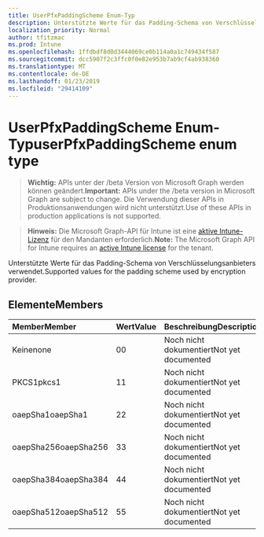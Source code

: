 ```yaml
---
title: UserPfxPaddingScheme Enum-Typ
description: Unterstützte Werte für das Padding-Schema von Verschlüsselungsanbieters verwendet.
localization_priority: Normal
author: tfitzmac
ms.prod: Intune
ms.openlocfilehash: 1ffdbdf8d0d3444069ce0b114a0a1c749434f587
ms.sourcegitcommit: dcc5907f2c3ffc0f0e82e953b7ab9cf4ab938360
ms.translationtype: MT
ms.contentlocale: de-DE
ms.lasthandoff: 01/23/2019
ms.locfileid: "29414109"
---
```

# <a name="userpfxpaddingscheme-enum-type"></a><span data-ttu-id="475bd-103">UserPfxPaddingScheme Enum-Typ</span><span class="sxs-lookup"><span data-stu-id="475bd-103">userPfxPaddingScheme enum type</span></span>

> <span data-ttu-id="475bd-104">**Wichtig:** APIs unter der /beta Version von Microsoft Graph werden können geändert.</span><span class="sxs-lookup"><span data-stu-id="475bd-104">**Important:** APIs under the /beta version in Microsoft Graph are subject to change.</span></span> <span data-ttu-id="475bd-105">Die Verwendung dieser APIs in Produktionsanwendungen wird nicht unterstützt.</span><span class="sxs-lookup"><span data-stu-id="475bd-105">Use of these APIs in production applications is not supported.</span></span>

> <span data-ttu-id="475bd-106">**Hinweis:** Die Microsoft Graph-API für Intune ist eine [aktive Intune-Lizenz](https://go.microsoft.com/fwlink/?linkid=839381) für den Mandanten erforderlich.</span><span class="sxs-lookup"><span data-stu-id="475bd-106">**Note:** The Microsoft Graph API for Intune requires an [active Intune license](https://go.microsoft.com/fwlink/?linkid=839381) for the tenant.</span></span>

<span data-ttu-id="475bd-107">Unterstützte Werte für das Padding-Schema von Verschlüsselungsanbieters verwendet.</span><span class="sxs-lookup"><span data-stu-id="475bd-107">Supported values for the padding scheme used by encryption provider.</span></span>

## <a name="members"></a><span data-ttu-id="475bd-108">Elemente</span><span class="sxs-lookup"><span data-stu-id="475bd-108">Members</span></span>
|<span data-ttu-id="475bd-109">Member</span><span class="sxs-lookup"><span data-stu-id="475bd-109">Member</span></span>|<span data-ttu-id="475bd-110">Wert</span><span class="sxs-lookup"><span data-stu-id="475bd-110">Value</span></span>|<span data-ttu-id="475bd-111">Beschreibung</span><span class="sxs-lookup"><span data-stu-id="475bd-111">Description</span></span>|
|:---|:---|:---|
|<span data-ttu-id="475bd-112">Keine</span><span class="sxs-lookup"><span data-stu-id="475bd-112">none</span></span>|<span data-ttu-id="475bd-113">0</span><span class="sxs-lookup"><span data-stu-id="475bd-113">0</span></span>|<span data-ttu-id="475bd-114">Noch nicht dokumentiert</span><span class="sxs-lookup"><span data-stu-id="475bd-114">Not yet documented</span></span>|
|<span data-ttu-id="475bd-115">PKCS1</span><span class="sxs-lookup"><span data-stu-id="475bd-115">pkcs1</span></span>|<span data-ttu-id="475bd-116">1</span><span class="sxs-lookup"><span data-stu-id="475bd-116">1</span></span>|<span data-ttu-id="475bd-117">Noch nicht dokumentiert</span><span class="sxs-lookup"><span data-stu-id="475bd-117">Not yet documented</span></span>|
|<span data-ttu-id="475bd-118">oaepSha1</span><span class="sxs-lookup"><span data-stu-id="475bd-118">oaepSha1</span></span>|<span data-ttu-id="475bd-119">2</span><span class="sxs-lookup"><span data-stu-id="475bd-119">2</span></span>|<span data-ttu-id="475bd-120">Noch nicht dokumentiert</span><span class="sxs-lookup"><span data-stu-id="475bd-120">Not yet documented</span></span>|
|<span data-ttu-id="475bd-121">oaepSha256</span><span class="sxs-lookup"><span data-stu-id="475bd-121">oaepSha256</span></span>|<span data-ttu-id="475bd-122">3</span><span class="sxs-lookup"><span data-stu-id="475bd-122">3</span></span>|<span data-ttu-id="475bd-123">Noch nicht dokumentiert</span><span class="sxs-lookup"><span data-stu-id="475bd-123">Not yet documented</span></span>|
|<span data-ttu-id="475bd-124">oaepSha384</span><span class="sxs-lookup"><span data-stu-id="475bd-124">oaepSha384</span></span>|<span data-ttu-id="475bd-125">4</span><span class="sxs-lookup"><span data-stu-id="475bd-125">4</span></span>|<span data-ttu-id="475bd-126">Noch nicht dokumentiert</span><span class="sxs-lookup"><span data-stu-id="475bd-126">Not yet documented</span></span>|
|<span data-ttu-id="475bd-127">oaepSha512</span><span class="sxs-lookup"><span data-stu-id="475bd-127">oaepSha512</span></span>|<span data-ttu-id="475bd-128">5</span><span class="sxs-lookup"><span data-stu-id="475bd-128">5</span></span>|<span data-ttu-id="475bd-129">Noch nicht dokumentiert</span><span class="sxs-lookup"><span data-stu-id="475bd-129">Not yet documented</span></span>|




